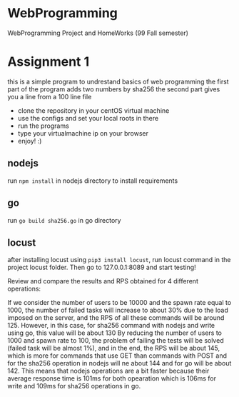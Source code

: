 # WebProgramming
WebProgramming Project and HomeWorks (99 Fall semester)

# Assignment 1
  this is a simple program to undrestand basics of web programming
  the first part of the program adds two numbers by sha256
  the second part gives you a line from a 100 line file
  - clone the repository in your centOS virtual machine
  - use the configs and set your local roots in there
  - run the programs
  - type your virtualmachine ip on your browser
  - enjoy! :)

## nodejs 
run ```npm install``` in nodejs directory to install requirements

## go
run ```go build sha256.go``` in go directory

## locust
after installing locust using ```pip3 install locust```, run locust command in the project locust folder. Then go to 127.0.0.1:8089 and start testing!

Review and compare the results and RPS obtained for 4 different operations:

If we consider the number of users to be 10000 and the spawn rate equal to 1000, the number of failed tasks will increase to about 30% due to the load imposed on the server, and the RPS of all these commands will be around 125. However, in this case, for sha256 command with nodejs and write using go, this value will be about 130
By reducing the number of users to 1000 and spawn rate to 100, the problem of failing the tests will be solved (failed task will be almost 1%), and in the end, the RPS will be about 145, which is more for commands that use GET than commands with POST and for the sha256 operation in nodejs will ne about 144 and for go will be about 142. 
This means that nodejs operations are a bit faster because their average response time is 101ms for both opearation which is 106ms for write and 109ms for sha256 operations in go. 
